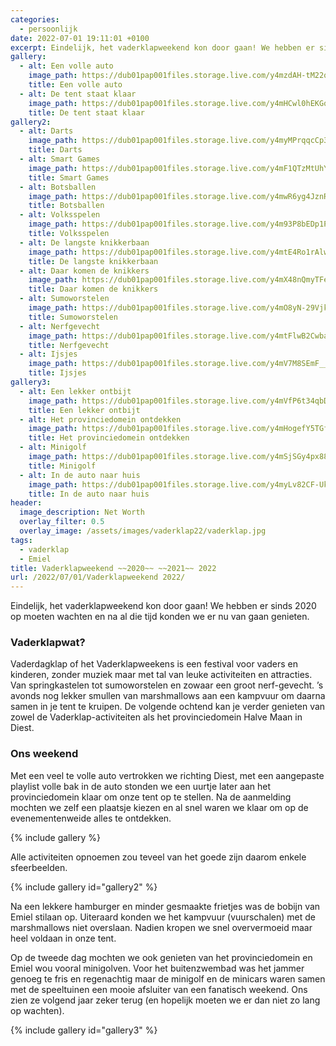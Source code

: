 ```yaml
---
categories:
  - persoonlijk
date: 2022-07-01 19:11:01 +0100
excerpt: Eindelijk, het vaderklapweekend kon door gaan! We hebben er sinds 2020 op moeten wachten en na al die tijd konden we er nu van gaan genieten.
gallery:
  - alt: Een volle auto
    image_path: https://dub01pap001files.storage.live.com/y4mzdAH-tM22qET9aC2qKtvINPAk_hLgXMJZhgy2zuTFJf8ZHGXnx93N_-wbB5D73ehCrNBr5x2XlxK-kCl0_VPSCzTU66kSg6k5KxzZ8G48SljXGJScRimSa-6aqOjKywdHtht86hJoF1yN-bvWJFlhqAQcS15NQeu94HM8kxQViGQ2LCvVg3viTyb94WjsUNY?width=256&height=192&cropmode=none
    title: Een volle auto
  - alt: De tent staat klaar
    image_path: https://dub01pap001files.storage.live.com/y4mHCwl0hEKGqJZadviqtny4_gfyHH-GI3i-Nk8uHejgwnp7jJgJkA7ARyY12rULGclJ4WBSdxR85z2RP1gf1rgxTYhqad-htFoPZaXYK6Cr7dypWt04NzMOT9uDFZQsD2d0jbjXwiO6vUxpq7kJiqXJuaG8QVB02tk8_yeShujO0-mCIHC6Z3_yLevcyG76uaJ?width=192&height=256&cropmode=none
    title: De tent staat klaar
gallery2:
  - alt: Darts
    image_path: https://dub01pap001files.storage.live.com/y4myMPrqqcCp3K2VO10y3_GEDqAWO2NBXrQpAed_uqIE0XGqlJOTUZ5Arl6P4HkoLaZjwGHiM01hsNPyDLNmZ3lnqIOWntajldgOJlV83-MW9gVKMfgcgnyHTxLbk8QoL9sp7L9P4TcsqCb6EN6ax1pEg5xoE_6I3QLa77X9NNtPm9XSfxCEijJT3qS01LOI3jz?width=192&height=256&cropmode=none
    title: Darts
  - alt: Smart Games
    image_path: https://dub01pap001files.storage.live.com/y4mF1QTzMtUhYR0mlmS5LfBWZrFvo3t9m0XWS7sAJ44bzosHg4Z_YdZ05utvkmj6dR73YgwrJSEaoE3Vb4xwPD1JMeuWmH0khHaD0mBOSYRdCOR50THMY3IWPi7EGi3gYnEUmptFbY1JW5lkG3L5oBScrqC6n7XpRq6Qkw_Su9bV_-B3DQxzkT2DA_OwJmczKkw?width=192&height=256&cropmode=none
    title: Smart Games
  - alt: Botsballen
    image_path: https://dub01pap001files.storage.live.com/y4mwR6yg4JznRIYVvZ0l5Eoz8TeUOKmVRNu_mZ6Gwhbk3QmMvv1U0ToIKo2mBs81HovAU3f51hrWTdP_tsgCs90i0MxF2CGOr-xCmZ6uXr59fGxyKpbT3AI_P7S1ruVDYMjNwGZnDVgJior7D5wtkUhzM_eVMnny7N0KYObNSi-pGd9qZp4VoveYiJiUoE2Dlxa?width=192&height=256&cropmode=none
    title: Botsballen
  - alt: Volksspelen
    image_path: https://dub01pap001files.storage.live.com/y4m93P8bEDp1PQodoWqhKV8Ib7JX7QE4w_gab4rzQZqD1SrPlCVH0jlX8KHhU4znrp0HbK4EUa6QAiL497iP_zikRQrSOsx3-ynDy783eARgBLB7QdYUkZ1um1rOn-sJLfQrniAaaxQvG4scDFojAfs3e8mbOTMam8TnMpDjKT-pmTuK2C2LSEPS-qJ8VrI_Yz6?width=192&height=256&cropmode=none
    title: Volksspelen
  - alt: De langste knikkerbaan
    image_path: https://dub01pap001files.storage.live.com/y4mtE4Ro1rAlwuAWAUeVbU6GZueTbNfR0bW6_bUpISUY9fP5vg6vJs_DApqB3ShdDiqAI7vSuQ9GCgLjKgtQMnubkDSp0I4CvN8JwVMoiiHZutp-yF7sBFQ-bQHFnlVyVluvJ78JDkW5RRP8mH8xGoTa8RI7wGou88I-0pgVUGwq9XSbOXxiDBLa76g-gshKD-n?width=192&height=256&cropmode=none
    title: De langste knikkerbaan
  - alt: Daar komen de knikkers
    image_path: https://dub01pap001files.storage.live.com/y4mX48nQmyTFeZy06ajaE3srmYAT_DieUNO9uQmGrlohDPlP6pkVCtx0J8SWVCATk2NmWETrEittPuipxkzoQBgFXrnK6h6Gagb1MZ-6i3cBBBqocFk31IDR03Oo9yihmGnS6QTijZk5EsVFCIeucSR4GU21ZCWAsBwQrJArM3CjbjVVEMXSRGhCdfVKq7JoGMC?width=192&height=256&cropmode=none
    title: Daar komen de knikkers
  - alt: Sumoworstelen
    image_path: https://dub01pap001files.storage.live.com/y4mO8yN-29Vjk-csARwUKnnHJXrs13y3FpELbvGIeYYQ6qta2DhHMi8294Y20zFIzWfXBs9zCcujLvI3vk7wrv3YKIiFoxXFSQ8k-Ufyv9vlnYKMkF--loZW5EAMHhs1QOGVtAVTqajZTvxacnostQGYPruBds_B6PexLSjx_WvUqWTZtJaTdZ0GU16ouBGw71W?width=192&height=256&cropmode=none
    title: Sumoworstelen
  - alt: Nerfgevecht
    image_path: https://dub01pap001files.storage.live.com/y4mtFlwB2CwbahzY-JOn8AQaPL8OWMIxaQTi6eDhgupbYASWn0Cv-ot31KOu76OM0GSPyquToZ2VV0Qp0av3i0WpKFfXfsy5Nc5LfJNed2VxXxiiofJQk1pk0oIJLK4kAUlYkWRcjvifsk4U8qGqM2eLjeOAHNOL5E34Am9z7ExL1M1GrhXPXziemphRQS3BiLY?width=192&height=256&cropmode=none
    title: Nerfgevecht
  - alt: Ijsjes
    image_path: https://dub01pap001files.storage.live.com/y4mV7M8SEmF__hzUYA51jGWzaCxuQePoUs3iyuPOGRyv39zVtl-IdNZYFRJsD3nQpmzAKeAm3FkwZNz7J0hT4NmAueMSDzD8LT12B248fG1xN1QO2g3vIC1Td7x2T0SB4t1HYcsPj1J0b1aimW9hC2RY1E2cLBDWFtXR7praGBQSfdEQQ7YjH8GtDqdgN64zfV4?width=192&height=256&cropmode=none
    title: Ijsjes
gallery3:
  - alt: Een lekker ontbijt
    image_path: https://dub01pap001files.storage.live.com/y4mVfP6t34qbDedjJKZuSoMvBl6o27kbc4hMOCX-yUm62oF4WUN6dGc40aDu8s-0hb3CE8eYq0OgzgWJ4pwNJ16bgDTrJ2QdFssL_ZAtP04aySGujHz4f3RZWU_QJt8zl1BlhV7RShRDDY6QrRJoVlr8wbIjfgY12euO7TjJ7rTAv_2kdb3bUnQsI4bfAVFWCyL?width=192&height=256&cropmode=none
    title: Een lekker ontbijt
  - alt: Het provinciedomein ontdekken
    image_path: https://dub01pap001files.storage.live.com/y4mHogefY5TGft3hGIIAHM5fmGyjOkJSlKGa4aEKfGUMveAh2PmtriTpAeM31D-xoQIJhuqplCQH-T7iZKF-WT0l8PmKkdgMPwoEAR3n1OmeKwcjMh9N70ib6acPcRALf9zFSy7XOUbYq8cfMC2e5rHvcr2d1VmhIdfH1gLd9-3XHv3hnsayrBxHN1rofdRPozv?width=192&height=256&cropmode=none
    title: Het provinciedomein ontdekken
  - alt: Minigolf
    image_path: https://dub01pap001files.storage.live.com/y4mSjSGy4px88BHuj6k9qGB_qjfDmdrHokX4ipAmkcvvybOCJcb_1MY0zxqjZw0_TaZEzo9KrVKAfmwtfO3V1ybAfqT4b1TvPGYbVfetd165sY3kNCaAqAvoRjnv3VoVAzNwba7rx1bo-kaClIlsRoDyMvoGPqH22oEyFc2XjU9eHJmFHAEuClBckNEVn87t6pA?width=192&height=256&cropmode=none
    title: Minigolf
  - alt: In de auto naar huis
    image_path: https://dub01pap001files.storage.live.com/y4myLv82CF-UkgS07GUeqSje4mAtcaK5EJAp2Uwv3IbbYnDgvCq2_pzI0Rz-pO6C4Bu-dfAgRphvdSu1LQic5pYbuaF-lw7FAzUOaVZ9FAFMTMsmgfNkb1eTrG2E1FOpJidWXi9_aV7ICvm-Xneh3VhW_xdRw3J-NZWjH8pSZKO1hsJ0CMsZ77rKJ7KT1ouRSvD?width=192&height=256&cropmode=none
    title: In de auto naar huis
header:
  image_description: Net Worth
  overlay_filter: 0.5
  overlay_image: /assets/images/vaderklap22/vaderklap.jpg
tags:
  - vaderklap
  - Emiel
title: Vaderklapweekend ~~2020~~ ~~2021~~ 2022
url: /2022/07/01/Vaderklapweekend 2022/
---
```


Eindelijk, het vaderklapweekend kon door gaan! We hebben er sinds 2020 op moeten wachten en na al die tijd konden we er nu van gaan genieten. 

### Vaderklapwat?
Vaderdagklap of het Vaderklapweekens is een festival voor vaders en kinderen, zonder muziek maar met tal van leuke activiteiten en attracties. Van springkastelen tot sumoworstelen en zowaar een groot nerf-gevecht. ’s avonds nog lekker smullen van marshmallows aan een kampvuur om daarna samen in je tent te kruipen. De volgende ochtend kan je verder genieten van zowel de Vaderklap-activiteiten als het provinciedomein Halve Maan in Diest.

### Ons weekend
Met een veel te volle auto vertrokken we richting Diest, met een aangepaste playlist volle bak in de auto stonden we een uurtje later aan het provinciedomein klaar om onze tent op te stellen. Na de aanmelding mochten we zelf een plaatsje kiezen en al snel waren we klaar om op de evenementenweide alles te ontdekken.

{% include gallery %}

Alle activiteiten opnoemen zou teveel van het goede zijn daarom enkele sfeerbeelden.

{% include gallery id="gallery2" %}

Na een lekkere hamburger en minder gesmaakte frietjes was de bobijn van Emiel stilaan op. Uiteraard konden we het kampvuur (vuurschalen) met de marshmallows niet overslaan. Nadien kropen we snel oververmoeid maar heel voldaan in onze tent.

Op de tweede dag mochten we ook genieten van het provinciedomein en Emiel wou vooral minigolven. Voor het buitenzwembad was het jammer genoeg te fris en regenachtig maar de minigolf en de minicars waren samen met de speeltuinen een mooie afsluiter van een fanatisch weekend. Ons zien ze volgend jaar zeker terug (en hopelijk moeten we er dan niet zo lang op wachten).

{% include gallery id="gallery3" %}